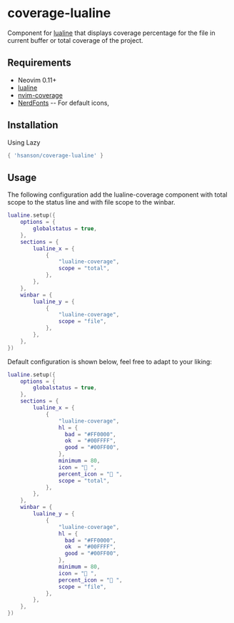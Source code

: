 # coverage-lualine

Component for [lualine](https://github.com/nvim-lualine/lualine.nvim) that
displays coverage percentage for the file in current buffer or total coverage of
the project.

## Requirements

- Neovim 0.11+
- [lualine](https://github.com/nvim-lualine/lualine.nvim)
- [nvim-coverage](https://github.com/andythigpen/nvim-coverage)
- [NerdFonts](https://www.nerdfonts.com/#home) -- For default icons,

## Installation

Using Lazy

```lua
{ 'hsanson/coverage-lualine' }
```

## Usage

The following configuration add the lualine-coverage component with total scope
to the status line and with file scope to the winbar.

```lua
lualine.setup({
    options = {
        globalstatus = true,
    },
    sections = {
        lualine_x = {
            {
                "lualine-coverage",
                scope = "total",
            },
        },
    },
    winbar = {
        lualine_y = {
            {
                "lualine-coverage",
                scope = "file",
            },
        },
    },
})
```

Default configuration is shown below, feel free to adapt to your liking:

```lua
lualine.setup({
    options = {
        globalstatus = true,
    },
    sections = {
        lualine_x = {
            {
                "lualine-coverage",
                hl = {
                  bad = "#FF0000",
                  ok  = "#00FFFF",
                  good = "#00FF00",
                },
                minimum = 80,
                icon = " ",
                percent_icon = " ",
                scope = "total",
            },
        },
    },
    winbar = {
        lualine_y = {
            {
                "lualine-coverage",
                hl = {
                  bad = "#FF0000",
                  ok  = "#00FFFF",
                  good = "#00FF00",
                },
                minimum = 80,
                icon = " ",
                percent_icon = " ",
                scope = "file",
            },
        },
    },
})
```
